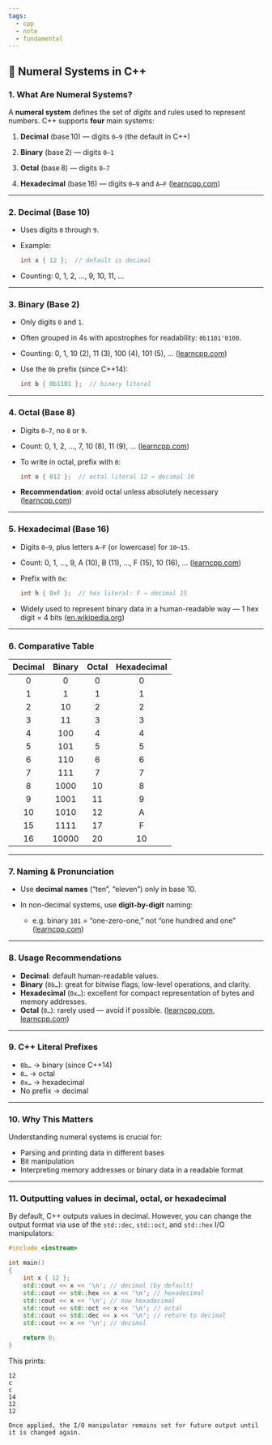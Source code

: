 ```yaml
---
tags:
  - cpp
  - note
  - fundamental
---
```


## 📘 Numeral Systems in C++

### 1. What Are Numeral Systems?

A **numeral system** defines the set of _digits_ and rules used to represent numbers. C++ supports **four** main systems:

1. **Decimal** (base 10) — digits `0–9` (the default in C++)
    
2. **Binary** (base 2) — digits `0–1`
    
3. **Octal** (base 8) — digits `0–7`
    
4. **Hexadecimal** (base 16) — digits `0–9` and `A–F` ([learncpp.com](https://www.learncpp.com/cpp-tutorial/numeral-systems-decimal-binary-hexadecimal-and-octal/?utm_source=chatgpt.com "5.3 — Numeral systems (decimal, binary, hexadecimal, and octal)"))
    

---

### 2. Decimal (Base 10)

- Uses digits `0` through `9`.
    
- Example:
    
    ```cpp
    int x { 12 };  // default is decimal
    ```
    
- Counting: 0, 1, 2, …, 9, 10, 11, …
    

---

### 3. Binary (Base 2)

- Only digits `0` and `1`.
    
- Often grouped in 4s with apostrophes for readability: `0b1101'0100`.
    
- Counting: 0, 1, 10 (2), 11 (3), 100 (4), 101 (5), … ([learncpp.com](https://www.learncpp.com/cpp-tutorial/numeral-systems-decimal-binary-hexadecimal-and-octal/?utm_source=chatgpt.com "5.3 — Numeral systems (decimal, binary, hexadecimal, and octal)"))
    
- Use the `0b` prefix (since C++14):
    
    ```cpp
    int b { 0b1101 };  // binary literal
    ```
    

---

### 4. Octal (Base 8)

- Digits `0–7`, no `8` or `9`.
    
- Count: 0, 1, 2, …, 7, 10 (8), 11 (9), … ([learncpp.com](https://www.learncpp.com/cpp-tutorial/numeral-systems-decimal-binary-hexadecimal-and-octal/?utm_source=chatgpt.com "5.3 — Numeral systems (decimal, binary, hexadecimal, and octal)"))
    
- To write in octal, prefix with `0`:
    
    ```cpp
    int o { 012 };  // octal literal 12 → decimal 10
    ```
    
- **Recommendation**: avoid octal unless absolutely necessary ([learncpp.com](https://www.learncpp.com/cpp-tutorial/numeral-systems-decimal-binary-hexadecimal-and-octal/?utm_source=chatgpt.com "5.3 — Numeral systems (decimal, binary, hexadecimal, and octal)"))
    

---

### 5. Hexadecimal (Base 16)

- Digits `0–9`, plus letters `A–F` (or lowercase) for `10–15`.
    
- Count: 0, 1, …, 9, A (10), B (11), …, F (15), 10 (16), … ([learncpp.com](https://www.learncpp.com/cpp-tutorial/numeral-systems-decimal-binary-hexadecimal-and-octal/?utm_source=chatgpt.com "5.3 — Numeral systems (decimal, binary, hexadecimal, and octal)"))
    
- Prefix with `0x`:
    
    ```cpp
    int h { 0xF };  // hex literal: F → decimal 15
    ```
    
- Widely used to represent binary data in a human-readable way — 1 hex digit = 4 bits ([en.wikipedia.org](https://en.wikipedia.org/wiki/Hexadecimal?utm_source=chatgpt.com "Hexadecimal"))
    

---

### 6. Comparative Table

|Decimal|Binary|Octal|Hexadecimal|
|:-:|:-:|:-:|:-:|
|0|0|0|0|
|1|1|1|1|
|2|10|2|2|
|3|11|3|3|
|4|100|4|4|
|5|101|5|5|
|6|110|6|6|
|7|111|7|7|
|8|1000|10|8|
|9|1001|11|9|
|10|1010|12|A|
|15|1111|17|F|
|16|10000|20|10|

---

### 7. Naming & Pronunciation

- Use **decimal names** (“ten”, “eleven”) only in base 10.
    
- In non-decimal systems, use **digit-by-digit** naming:
    
    - e.g. binary `101` = “one-zero-one,” not “one hundred and one” ([learncpp.com](https://www.learncpp.com/cpp-tutorial/numeral-systems-decimal-binary-hexadecimal-and-octal/?utm_source=chatgpt.com "5.3 — Numeral systems (decimal, binary, hexadecimal, and octal)"))
        

---

### 8. Usage Recommendations

- **Decimal**: default human-readable values.
- **Binary** (`0b…`): great for bitwise flags, low-level operations, and clarity.
- **Hexadecimal** (`0x…`): excellent for compact representation of bytes and memory addresses.
- **Octal** (`0…`): rarely used — avoid if possible. ([learncpp.com](https://www.learncpp.com/cpp-tutorial/numeral-systems-decimal-binary-hexadecimal-and-octal/?utm_source=chatgpt.com "5.3 — Numeral systems (decimal, binary, hexadecimal, and octal)"), [learncpp.com](https://www.learncpp.com/cpp-tutorial/bit-flags-and-bit-manipulation-via-stdbitset/?utm_source=chatgpt.com "O.1 — Bit flags and bit manipulation via std::bitset - Learn C++"))
    

---

### 9. C++ Literal Prefixes

- `0b…` → binary (since C++14)
- `0…` → octal
- `0x…` → hexadecimal
- No prefix → decimal

---

### 10. Why This Matters

Understanding numeral systems is crucial for:

- Parsing and printing data in different bases
- Bit manipulation
- Interpreting memory addresses or binary data in a readable format

---

### 11. Outputting values in decimal, octal, or hexadecimal

By default, C++ outputs values in decimal. However, you can change the output format via use of the `std::dec`, `std::oct`, and `std::hex` I/O manipulators:

```cpp
#include <iostream>

int main()
{
    int x { 12 };
    std::cout << x << '\n'; // decimal (by default)
    std::cout << std::hex << x << '\n'; // hexadecimal
    std::cout << x << '\n'; // now hexadecimal
    std::cout << std::oct << x << '\n'; // octal
    std::cout << std::dec << x << '\n'; // return to decimal
    std::cout << x << '\n'; // decimal

    return 0;
}
```

This prints:

```ad-Answer
12
c
c
14
12
12
```

```ad-note
Once applied, the I/O manipulator remains set for future output until it is changed again.
```